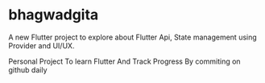 # bhagwadgita

A new Flutter project to explore about Flutter Api, State management using Provider and UI/UX.

Personal Project To learn Flutter And Track Progress By commiting on github daily

